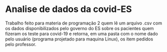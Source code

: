 # Analise de dados da covid-ES
Trabalho feito para materia de programação 2 quem lê um arquivo .csv com os dados disponibilizados pelo governo do ES sobre os pacientes quem fizeram os teste para covid-19 e retorna, em uma pasta com o nome dado pelo usuário (programa projetado para maquina Linux), os item pedidos pelo professor.
